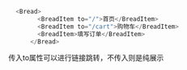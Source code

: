 ```javascript
  <Bread>
        <BreadItem to="/">首页</BreadItem>
        <BreadItem to="/cart">购物车</BreadItem>
        <BreadItem>填写订单</BreadItem>
      </Bread>
```

传入to属性可以进行链接跳转，不传入则是纯展示